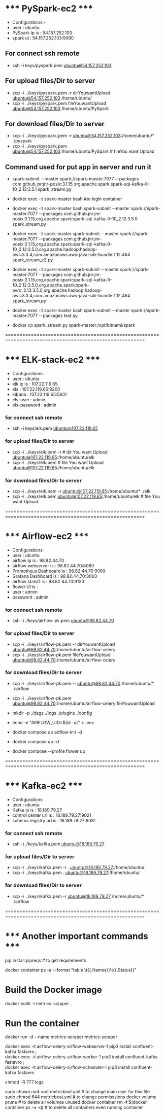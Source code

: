 # *** PySpark-ec2 ***

* Configurations:- 
* user : ubuntu
* PySpark ip is : 54.157.252.103
* spark ui : 54.157.252.103:9090


## For connect ssh remote 

- ssh -i keys/pyspark.pem ubuntu@54.157.252.103

## For upload files/Dir to server 

- scp -i ../keys/pyspark.pem -r dirYouwantUpload ubuntu@54.157.252.103:/home/ubuntu/
- scp -i ../keys/pyspark.pem  fileYouwantUpload ubuntu@54.157.252.103:/home/ubuntu/PySpark 

## For download files/Dir to server 

- scp -i ../keys/pyspark.pem -r ubuntu@54.157.252.103:/home/ubuntu/*  ./pyspark
- scp -i ../keys/pyspark.pem  ubuntu@54.157.252.103:/home/ubuntu/PySpark     # fileYou want Upload 

## Command used for put app in server and run it 

- spark-submit --master spark://spark-master:7077 --packages com.github.jnr:jnr-posix:3.1.15,org.apache.spark:spark-sql-kafka-0-10_2.12:3.5.1 spark_stream.py

- docker exec -it spark-master bash #to login container

- docker exec -it spark-master bash spark-submit --master spark://spark-master:7077 --packages com.github.jnr:jnr-posix:3.1.15,org.apache.spark:spark-sql-kafka-0-10_2.12:3.5.0 spark_stream.py 

- docker exec -it spark-master spark-submit --master spark://spark-master:7077 --packages com.github.jnr:jnr-posix:3.1.15,org.apache.spark:spark-sql-kafka-0-10_2.12:3.5.0,org.apache.hadoop:hadoop-aws:3.3.4,com.amazonaws:aws-java-sdk-bundle:1.12.464  spark_stream_v2.py

- docker exec -it spark-master spark-submit --master spark://spark-master:7077 --packages com.github.jnr:jnr-posix:3.1.15,org.apache.spark:spark-sql-kafka-0-10_2.12:3.5.0,org.apache.spark:spark-avro_2.13:3.5.0,org.apache.hadoop:hadoop-aws:3.3.4,com.amazonaws:aws-java-sdk-bundle:1.12.464  spark_stream.py

- docker exec -it spark-master bash spark-submit --master spark://spark-master:7077 --packages   test.py 

- docker cp spark_stream.py spark-master:/opt/bitnami/spark

=======================================================================================================

# *** ELK-stack-ec2 ***

* Configurations:
* user : ubuntu
* elk ip is : 107.22.119.65
* els : 107.22.119.65:9200
* kibana : 107.22.119.65:5601
* els-user : admin
* els-password : admin

### for connect ssh remote 

- ssh -i keys/elk.pem ubuntu@107.22.119.65

### for upload files/Dir to server 

- scp -i ../keys/elk.pem -r # dir You want Upload  ubuntu@107.22.119.65:/home/ubuntu/elk
- scp -i ../keys/elk.pem    # file You want Upload ubuntu@107.22.119.65:/home/ubuntu/elk 

### for download files/Dir to server 

- scp -i ../keys/elk.pem -r ubuntu@107.22.119.65:/home/ubuntu/* ./elk  
- scp -i ../keys/elk.pem  ubuntu@107.22.119.65:/home/ubuntu/elk     # file You want Upload 

=======================================================================================================

#  *** Airflow-ec2 *** 

* Configurations:
* user : ubuntu
* airflow ip is : 98.82.44.70
* airflow webserver is : 98.82.44.70:8080
* Promotheus Dashboard is : 98.82.44.70:9090
* Grafana Dashboard is : 98.82.44.70:3000
* airflow statsD is : 98.82.44.70:9123
* flower UI is :    
* user : admin
* password : admin

### for connect ssh remote 

- ssh -i ./keys/airflow-pk.pem ubuntu@98.82.44.70
  
### for upload files/Dir to server 

- scp -i ../keys/airflow-pk.pem -r dirYouwantUpload ubuntu@98.82.44.70:/home/ubuntu/airflow-celery
- scp -i ../keys/airflow-pk.pem  fileYouwantUpload ubuntu@98.82.44.70:/home/ubuntu/airflow-celery 

### for download files/Dir to server 

- scp -i ../keys/airflow-pk.pem -r ubuntu@98.82.44.70:/home/ubuntu/*  ./airflow
- scp -i ../keys/airflow-pk.pem  ubuntu@98.82.44.70:/home/ubuntu/airflow-celery  fileYouwantUpload 

- mkdir -p ./dags ./logs ./plugins ./config
- echo -e "AIRFLOW_UID=$(id -u)" > .env
- docker compose up airflow-init -d
- docker compose up -d
- docker compose --profile flower up

=======================================================================================================

# *** Kafka-ec2 ***

* Configurations:
* user : ubuntu
* Kafka ip is : 18.189.79.27
* control center url is : 18.189.79.27:9021
* schema registry url is : 18.189.79.27:8081


### for connect ssh remote 

- ssh -i ./keys/kafka.pem ubuntu@18.189.79.27

### for upload files/Dir to server 

- scp -i ../keys/kafka.pem -r . ubuntu@18.189.79.27:/home/ubuntu/
- scp -i ../keys/kafka.pem  . ubuntu@18.189.79.27:/home/ubuntu/ 

### for download files/Dir to server 

- scp -i ../keys/kafka.pem -r ubuntu@18.189.79.27:/home/ubuntu/*  ./airflow   


=======================================================================================================

# *** Another important commands ***    

pip install pipreqs  # to get requirements

docker container ps -a --format "table \t{{.Names}}\t{{.Status}}"


# Build the Docker image
docker build -t metrics-scraper .

# Run the container
docker run -d --name metrics-scraper metrics-scraper


docker exec -it airflow-celery-airflow-webserver-1 pip3 install confluent-kafka fastavro ; \
docker exec -it airflow-celery-airflow-worker-1 pip3 install confluent-kafka fastavro ; \
docker exec -it airflow-celery-airflow-scheduler-1 pip3 install confluent-kafka fastavro



chmod -R 777 logs

sudo chown root:root metricbeat.yml                 # to change main user for this file 
sudo chmod 644 metricbeat.yml                       # to change permisssions 
docker volume prune                                 # to delete all volumes unused
docker container rm -f $(docker container ps -a -q) # to delete all containers even running container












